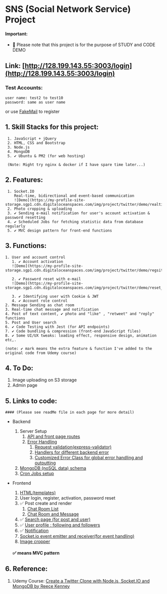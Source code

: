 # SNS (Social Network Service) Project
#### Important: 
  - 🔴 Please note that this project is for the purpose of STUDY and CODE DEMO
## Link: [http://128.199.143.55:3003/login](http://128.199.143.55:3003/login)
### Test Accounts: 
    user name: test2 to test10 
    password: same as user name

   or use [FakeMail](https://www.fakemail.net/) to register


## 1. Skill Stacks for this project:
     1. JavaScript + jQuery
     2. HTML, CSS and Bootstrap
     3. Node.js
     4. MongoDB
     5. ✔️ Ubuntu & PM2 (for web hosting)
    
     (Note: Might try nginx & docker if I have spare time later...)

## 2. Features:
     1. Socket.IO
        Real-time, bidirectional and event-based communication
        ![Demo](https://my-profile-site-storage.sgp1.cdn.digitaloceanspaces.com/img/project/twitter/demo/realtime_chat_message.gif)
     2. Photo cropping & uploading
     3. ✔️ Sending e-mail notification for user's account activation & password resetting
     4. ✔️ Scheduled Jobs for fetching statistic data from database regularly
     5. ✔️ MVC design pattern for front-end functions
   
## 3. Functions:
    1. User and account control
       1. ✔️ Account activation
       ![Demo](https://my-profile-site-storage.sgp1.cdn.digitaloceanspaces.com/img/project/twitter/demo/regsiter_and_activate_user.gif)
       
       2. ✔️ Password reset with e-mail 
       ![Demo](https://my-profile-site-storage.sgp1.cdn.digitaloceanspaces.com/img/project/twitter/demo/reset_password.gif)

       3. ✔️ Identifying user with Cookie & JWT 
       4. ✔️ Account role control 
    2. Message Sending as chat room
    3. Real-time chat message and notification
    4. Post of text content, ✔️ photo and "like" , "retweet" and "reply" functions
    5. Post and User search
    6. ✔️ Code Testing with Jest (for API endpoints) 
    7. ✔️ Code bundling & compression (front-end JavaScript files) 
    8. ✔️ Some UI/UX tweaks: loading effect, responsive design, animation etc,. 
    
    (note: ✔️ mark means the extra feature & function I've added to the original code from Udemy course)



## 4. To Do:
   1. Image uploading on S3 storage
   2. Admin page

## 5. Links to code:

    #### (Please see readMe file in each page for more detail)

  - Backend
    
     1. Server Setup
        1. [API and front page routes](https://github.com/avgsteve/nodejs_proj_twitter/blob/b14866b5aae262329a8e9818302e2a4273ab6145/server/app.js#L72)
        2. [Error Handling](https://github.com/avgsteve/nodejs_proj_twitter/tree/main/server/routes/errorHandlers)
           1. [Request validation(express-validator)](https://github.com/avgsteve/nodejs_proj_twitter/blob/main/server/routes/errorHandlers/checkReqValidationErrors.js)
           2. [Handlers for different backend error](https://github.com/avgsteve/nodejs_proj_twitter/blob/main/server/routes/errorHandlers/routeNotFoundHandler.js)
           3. [Customized Error Class for global error handling and outputting](https://github.com/avgsteve/nodejs_proj_twitter/blob/main/server/routes/errorHandlers/customError.js)
     2. [MongoDB (noSQL data) schema](https://github.com/avgsteve/nodejs_proj_twitter/tree/main/server/database/schemas)
     3. [Cron Jobs setup](https://github.com/avgsteve/nodejs_proj_twitter/tree/main/server/scheduledJobs)


  - Frontend

      1. [HTML(templates)](https://github.com/avgsteve/nodejs_proj_twitter/tree/main/views)
      2. User login, register, activation, password reset
      3. ✅ Post create and render
         1. [Chat Room List](https://github.com/avgsteve/nodejs_proj_twitter/tree/main/public/js/chatList)
         2. [Chat Room and Message](https://github.com/avgsteve/nodejs_proj_twitter/tree/main/public/js/chatRoom)
      4. ✅ [Search page (for post and user)](https://github.com/avgsteve/nodejs_proj_twitter/tree/main/public/js/search)
      5. ✅ [User profile : following and followers](https://github.com/avgsteve/nodejs_proj_twitter/tree/main/public/js/profile)
      6. ✅ [Notification](https://github.com/avgsteve/nodejs_proj_twitter/tree/main/public/js/notification)
      7. [Socket.io event emitter and receiver(for event handling)](https://github.com/avgsteve/nodejs_proj_twitter/tree/main/public/js/clientSideSocket.io)
      8. [Image cropper](https://github.com/avgsteve/nodejs_proj_twitter/tree/main/public/js/image-uploader)   
      ####  ✅ means MVC pattern


## 6. Reference:

  1. Udemy Course: [Create a Twitter Clone with Node.js, Socket.IO and MongoDB by Reece Kenney ](https://www.udemy.com/course/create-a-twitter-clone-with-nodejs-socketio-and-mongodb/learn/lecture/23305854?start=15#overview)